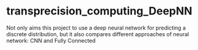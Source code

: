 # transprecision_computing_DeepNN
Not only aims this project to use a deep neural network for predicting a discrete distribution, but it also compares different approaches of neural network: CNN and Fully Connected 
